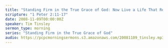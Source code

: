```yaml
---
title: "Standing Firm in the True Grace of God: Now Live a Life That Reveals Our Christian Identity"
scripture: "1 Peter 2:11-17"
date: 2008-11-09T00:00:00Z
speaker: Tim Tinsley
sermon_type: morning
series: "Standing Firm in the True Grace of God"
audio: https://pcpcmorningsermons.s3.amazonaws.com/20081109_tinsley.mp3 
---
```



